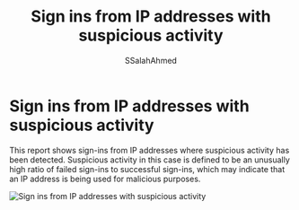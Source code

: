 ﻿---
title: Sign ins from IP addresses with suspicious activity
description: A report that includes sign in attempts that have been executed from IP addresses where suspicious activity has been noted.
services: active-directory
documentationcenter: ''
author: SSalahAhmed
manager: femila
editor: ''

ms.assetid: 1f04bc97-1fda-4151-b866-31922522da5c
ms.service: active-directory
ms.workload: identity
ms.tgt_pltfrm: na
ms.devlang: na
ms.topic: article
ms.date: 03/04/2016
ms.author: saah; kenhoff

ms.reviewer: dhanyahk
ms.custom: iamfeature=Reporting
---
# Sign ins from IP addresses with suspicious activity
This report shows sign-ins from IP addresses where suspicious activity has been detected. Suspicious activity in this case is defined to be an unusually high ratio of failed sign-ins to successful sign-ins, which may indicate that an IP address is being used for malicious purposes.

![Sign ins from IP addresses with suspicious activity](./media/active-directory-reporting-sign-ins-from-ip-addresses-with-suspicious-activity/signInsFromIPAddressesWithSuspiciousActivity.PNG)

